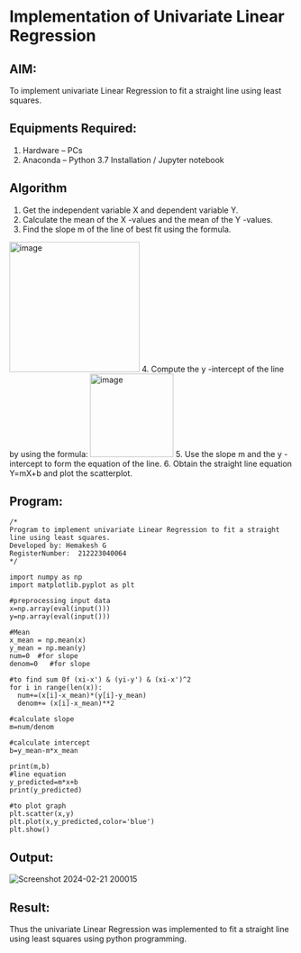 # Implementation of Univariate Linear Regression
## AIM:
To implement univariate Linear Regression to fit a straight line using least squares.

## Equipments Required:
1. Hardware – PCs
2. Anaconda – Python 3.7 Installation / Jupyter notebook

## Algorithm
1. Get the independent variable X and dependent variable Y.
2. Calculate the mean of the X -values and the mean of the Y -values.
3. Find the slope m of the line of best fit using the formula. 
<img width="231" alt="image" src="https://user-images.githubusercontent.com/93026020/192078527-b3b5ee3e-992f-46c4-865b-3b7ce4ac54ad.png">
4. Compute the y -intercept of the line by using the formula:
<img width="148" alt="image" src="https://user-images.githubusercontent.com/93026020/192078545-79d70b90-7e9d-4b85-9f8b-9d7548a4c5a4.png">
5. Use the slope m and the y -intercept to form the equation of the line.
6. Obtain the straight line equation Y=mX+b and plot the scatterplot.

## Program:
```
/*
Program to implement univariate Linear Regression to fit a straight line using least squares.
Developed by: Hemakesh G
RegisterNumber:  212223040064
*/

import numpy as np
import matplotlib.pyplot as plt

#preprocessing input data
x=np.array(eval(input()))
y=np.array(eval(input()))

#Mean
x_mean = np.mean(x)
y_mean = np.mean(y)
num=0  #for slope
denom=0   #for slope

#to find sum 0f (xi-x') & (yi-y') & (xi-x')^2
for i in range(len(x)):
  num+=(x[i]-x_mean)*(y[i]-y_mean)
  denom+= (x[i]-x_mean)**2

#calculate slope
m=num/denom

#calculate intercept
b=y_mean-m*x_mean

print(m,b)
#line equation
y_predicted=m*x+b
print(y_predicted)

#to plot graph
plt.scatter(x,y)
plt.plot(x,y_predicted,color='blue')
plt.show()
```

## Output:
![Screenshot 2024-02-21 200015](https://github.com/HEMAKESHG/Find-the-best-fit-line-using-Least-Squares-Method/assets/144870552/dfa18f44-1a77-43cb-b958-c01533298767)



## Result:
Thus the univariate Linear Regression was implemented to fit a straight line using least squares using python programming.
